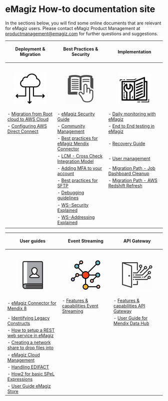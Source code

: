 # eMagiz How-to documentation site
In the sections below, you will find some online documents that are relevant for eMagiz users. Please contact eMagiz Product Management at productmanagement@emagiz.com for further questions and suggestions.

| <p align="center">**Deployment & Migration**</p>| <p align="center">**Best Practices & Security**</p>| <p align="center">**Implementation**</p>|
| ------ | ------ | ------ |
|<img width=600/><p align="center"><img src="../../img/howto/Deployment_icon.png">|<img width=600/><p align="center"><img src="../../img/howto/BestPractice_icon.jpg"></p>|<img width=600/><p align="center"><img src="../../img/howto/How2_icon.png"></p>|
| - [Migration from Root cloud to AWS Cloud](migrate-root2aws.md)|- [eMagiz Security Guide](security-guide.md) |- [Daily monitoring with eMagiz](daily-monitoring.md) |
| - [Configuring AWS Direct Connect](direct-connect.md)| - [Community Management](community-management.md)| - [End to End testing in eMagiz](end2end-testing.md)|
| |- [Best practices for eMagiz Mendix Connector](Bestpractices-emagizmendix-connector.md) | - [Recovery Guide](recovery-guide.md) |
| | - [LCM - Cross Check Integration Model](life-cycle-management.md)| - [User management](user-management.md) |
| | - [Adding MFA to your account](add-mfa-userlevel.md)| - [Migration Path - Job Dashboard Cleanup](migration-path-job-dashboard-cleanup.md) |
| | - [Best practices for SFTP](sftp-best-practice.md)| - [Migration Path - AWS Redshift Refresh](migration-path-aws-redshift-refresh.md) |
| | - [Debugging guidelines](debugging-guidelines.md)| |
| | - [WS-Security Explained](ws-security.md) | |
| | - [WS-Addressing Explained](ws-addressing.md) |  |
| | | |

| <p align="center">**User guides**</p>| <p align="center">**Event Streaming**</p>| <p align="center">**API Gateway**</p>|
| ------ | ------ | ------ |
|<img width=800/><p align="center"><img  src="../../img/howto/UserGuide_icon.png"></p>|<img width=800/><p align="center"><img  src="../../img/howto/EventStreaming.png"></p>|<img width=800/><p align="center"><img  src="../../img/howto/API_Gateway.png"></p>|
|- [eMagiz Connector for Mendix 8](userguide-emagizmendix-V8.md)| - [Features & capabilities Event Streaming](release-note-eventstreaming.md) | - [Features & capabilities API Gateway](apigw-releasenotes.md)|
|- [Identifying Legacy Constructs](userguide-legacyconstructs.md) | | - [ User Guide for Mendix Data Hub](userguide-apigateway-odata-datahub.md)|
| - [How to setup a REST web service in eMagiz](hosting-rest-webservice.md) | | |
|- [Creating a network share to drop files into](create-networkshare-win.md)| | |
|- [eMagiz Cloud Management](managing-emagizcloud.md) | | |
|- [Handling EDIFACT](edifact-how2.md) | | |
|- [How2 for basic SPeL Expressions](spelexpr-simpleguide.md) | | |
|- [User Guide eMagiz Store](userguide-emagizstore.md) | | |
